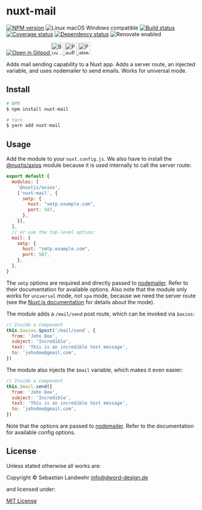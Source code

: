 <!-- TITLE/ -->
# nuxt-mail
<!-- /TITLE -->

<!-- BADGES/ -->
[![NPM version](https://img.shields.io/npm/v/nuxt-mail.svg)](https://npmjs.org/package/nuxt-mail)
![Linux macOS Windows compatible](https://img.shields.io/badge/os-linux%20%7C%C2%A0macos%20%7C%C2%A0windows-blue)
[![Build status](https://github.com/dword-design/nuxt-mail/workflows/build/badge.svg)](https://github.com/dword-design/nuxt-mail/actions)
[![Coverage status](https://img.shields.io/coveralls/dword-design/nuxt-mail)](https://coveralls.io/github/dword-design/nuxt-mail)
[![Dependency status](https://img.shields.io/david/dword-design/nuxt-mail)](https://david-dm.org/dword-design/nuxt-mail)
![Renovate enabled](https://img.shields.io/badge/renovate-enabled-brightgreen)

<a href="https://gitpod.io/#https://github.com/dword-design/bar">
  <img src="https://gitpod.io/button/open-in-gitpod.svg" alt="Open in Gitpod">
</a><a href="https://www.buymeacoffee.com/dword">
  <img
    src="https://www.buymeacoffee.com/assets/img/guidelines/download-assets-sm-2.svg"
    alt="Buy Me a Coffee"
    height="32"
  >
</a><a href="https://paypal.me/SebastianLandwehr">
  <img
    src="https://dword-design.de/images/paypal.svg"
    alt="PayPal"
    height="32"
  >
</a><a href="https://www.patreon.com/dworddesign">
  <img
    src="https://dword-design.de/images/patreon.svg"
    alt="Patreon"
    height="32"
  >
</a>
<!-- /BADGES -->

<!-- DESCRIPTION/ -->
Adds mail sending capability to a Nuxt app. Adds a server route, an injected variable, and uses nodemailer to send emails. Works for universal mode.
<!-- /DESCRIPTION -->

<!-- INSTALL/ -->
## Install

```bash
# NPM
$ npm install nuxt-mail

# Yarn
$ yarn add nuxt-mail
```
<!-- /INSTALL -->

## Usage

Add the module to your `nuxt.config.js`. We also have to install the [@nuxtjs/axios](https://www.npmjs.com/package/@nuxtjs/axios) module because it is used internally to call the server route:
```js
export default {
  modules: [
    '@nuxtjs/axios',
    ['nuxt-mail', {
      smtp: {
        host: "smtp.example.com",
        port: 587,
      },
    }],
  ],
  // or use the top-level option:
  mail: {
    smtp: {
      host: "smtp.example.com",
      port: 587,
    },
  },
}
```

The `smtp` options are required and directly passed to [nodemailer](https://nodemailer.com/smtp/). Refer to their documentation for available options. Also note that the module only works for `universal` mode, not `spa` mode, because we need the server route (see the [Nuxt.js documentation](https://nuxtjs.org/docs/2.x/configuration-glossary/configuration-mode) for details about the mode).

The module adds a `/mail/send` post route, which can be invoked via `$axios`:
```js
// Inside a component
this.$axios.$post('/mail/send', {
  from: 'John Doe',
  subject: 'Incredible',
  text: 'This is an incredible test message',
  to: 'johndoe@gmail.com',
})
```

The module also injects the `$mail` variable, which makes it even easier:
```js
// Inside a component
this.$mail.send({
  from: 'John Doe',
  subject: 'Incredible',
  text: 'This is an incredible test message',
  to: 'johndoe@gmail.com',
})
```

Note that the options are passed to [nodemailer](https://nodemailer.com/message/). Refer to the documentation for available config options.

<!-- LICENSE/ -->
## License

Unless stated otherwise all works are:

Copyright &copy; Sebastian Landwehr <info@dword-design.de>

and licensed under:

[MIT License](https://opensource.org/licenses/MIT)
<!-- /LICENSE -->
